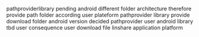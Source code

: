 pathproviderlibrary pending android different folder architecture therefore provide path folder according user plateform pathprovider library provide download folder android version decided pathprovider user android library tbd user consequence user download file linshare application platform